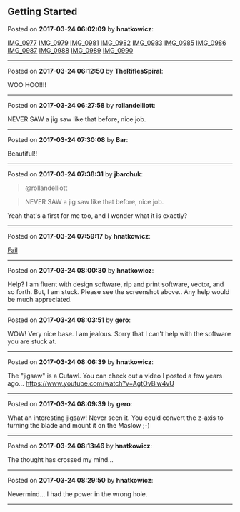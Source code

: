 ## Getting Started
Posted on **2017-03-24 06:02:09** by **hnatkowicz**:

[IMG_0977](../../images/tP/BQ/tPBQ_img_0977.jpg.jpg) [IMG_0979](../../images/Ex/Zt/ExZt_img_0979.jpg.jpg) [IMG_0981](../../images/vp/rf/vprf_img_0981.jpg.jpg) [IMG_0982](../../images/ic/9K/ic9K_img_0982.jpg.jpg) [IMG_0983](../../images/e6/qI/e6qI_img_0983.jpg.jpg) [IMG_0985](../../images/ii/ON/iiON_img_0985.jpg.jpg) [IMG_0986](../../images/Sw/AN/SwAN_img_0986.jpg.jpg) [IMG_0987](../../images/wC/W7/wCW7_img_0987.jpg.jpg) [IMG_0988](../../images/GV/Dz/GVDz_img_0988.jpg.jpg) [IMG_0989](../../images/Gl/Jt/GlJt_img_0989.jpg.jpg) [IMG_0990](../../images/G1/sd/G1sd_img_0990.jpg.jpg)

---

Posted on **2017-03-24 06:12:50** by **TheRiflesSpiral**:

WOO HOO!!!!

---

Posted on **2017-03-24 06:27:58** by **rollandelliott**:

NEVER SAW a jig saw like that before, nice job.

---

Posted on **2017-03-24 07:30:08** by **Bar**:

Beautiful!!

---

Posted on **2017-03-24 07:38:31** by **jbarchuk**:

> @rollandelliott

> NEVER SAW a jig saw like that before, nice job.

Yeah that's a first for me too, and I wonder what it is exactly?

---

Posted on **2017-03-24 07:59:17** by **hnatkowicz**:

[Fail](../../images/lO/6t/lO6t_fail.jpg.jpg)

---

Posted on **2017-03-24 08:00:30** by **hnatkowicz**:

Help? I am fluent with design software, rip and print software, vector, and so forth. But, I am stuck. Please see the screenshot above.. Any help would be much appreciated.

---

Posted on **2017-03-24 08:03:51** by **gero**:

WOW! Very nice base. I am jealous. Sorry that I can't help with the software you are stuck at.

---

Posted on **2017-03-24 08:06:39** by **hnatkowicz**:

The "jigsaw" is a Cutawl. You can check out a video I posted a few years ago... https://www.youtube.com/watch?v=AgtOvBiw4vU

---

Posted on **2017-03-24 08:09:39** by **gero**:

What an interesting jigsaw! Never seen it. You could convert the z-axis to turning the blade and mount it on the Maslow ;-)

---

Posted on **2017-03-24 08:13:46** by **hnatkowicz**:

The thought has crossed my mind...

---

Posted on **2017-03-24 08:29:50** by **hnatkowicz**:

Nevermind... I had the power in the wrong hole.

---

